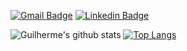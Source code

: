 [![Gmail Badge](https://img.shields.io/badge/-guilhermesamuel79@gmail.com-c14438?style=flat-square&logo=Gmail&logoColor=white&link=mailto:guilhermesamuel79@gmail.com)](mailto:guilhermesamuel79@gmail.com)
[![Linkedin Badge](https://img.shields.io/badge/-guilhermesam-blue?style=flat-square&logo=Linkedin&logoColor=white&link=https://www.linkedin.com/in/guilherme-samuel-0732371a0/)](https://www.linkedin.com/in/guilherme-samuel-0732371a0/)

![Guilherme's github stats](https://github-readme-stats.vercel.app/api?username=guilhermesam&show_icons=true&hide=contribs&theme=tokyonight)
[![Top Langs](https://github-readme-stats.vercel.app/api/top-langs/?username=guilhermesam&layout=compact&theme=tokyonight)](https://github.com/guilhermesam/guilhermesam)
